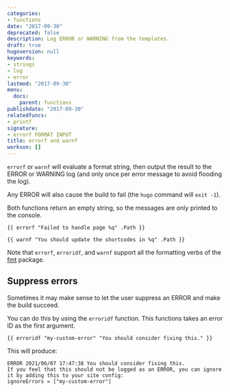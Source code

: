 ```yaml
---
categories:
- functions
date: "2017-09-30"
deprecated: false
description: Log ERROR or WARNING from the templates.
draft: true
hugoversion: null
keywords:
- strings
- log
- error
lastmod: "2017-09-30"
menu:
  docs:
    parent: functions
publishdate: "2017-09-30"
relatedfuncs:
- printf
signature:
- errorf FORMAT INPUT
title: errorf and warnf
workson: []
---
```


`errorf` or `warnf` will evaluate a format string, then output the result to the ERROR or WARNING log (and only once per error message to avoid flooding the log).

Any ERROR will also cause the build to fail (the `hugo` command will `exit -1`).

Both functions return an empty string, so the messages are only printed to the console.

```
{{ errorf "Failed to handle page %q" .Path }}
```

```
{{ warnf "You should update the shortcodes in %q" .Path }}
```

Note that `errorf`, `erroridf`, and `warnf` support all the formatting verbs of the [fmt](https://golang.org/pkg/fmt/) package.

## Suppress errors

Sometimes it may make sense to let the user suppress an ERROR and make the build succeed.

You can do this by using the `erroridf` function. This functions takes an error ID as the first argument.

```
{{ erroridf "my-custom-error" "You should consider fixing this." }}
```  

This will produce:

```
ERROR 2021/06/07 17:47:38 You should consider fixing this.
If you feel that this should not be logged as an ERROR, you can ignore it by adding this to your site config:
ignoreErrors = ["my-custom-error"]
```
